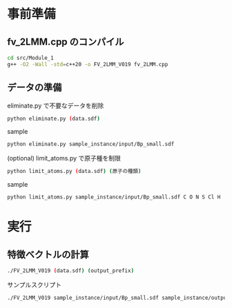 # 事前準備 
## fv_2LMM.cpp のコンパイル
```bash
cd src/Module_1
g++ -O2 -Wall -std=c++20 -o FV_2LMM_V019 fv_2LMM.cpp
```

## データの準備
eliminate.py で不要なデータを削除
```bash
python eliminate.py (data.sdf)
```

sample
```bash
python eliminate.py sample_instance/input/Bp_small.sdf
```

(optional) 
limit_atoms.py で原子種を制限
```bash
python limit_atoms.py (data.sdf) (原子の種類)
```

sample
```bash
python limit_atoms.py sample_instance/input/Bp_small.sdf C O N S Cl H
```

# 実行
## 特徴ベクトルの計算

```bash
./FV_2LMM_V019 (data.sdf) (output_prefix)
```

サンプルスクリプト
```bash
./FV_2LMM_V019 sample_instance/input/Bp_small.sdf sample_instance/output/Bp_small 
```